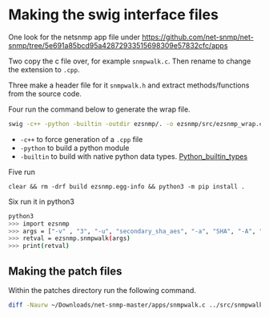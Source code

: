 # Making the swig interface files

One look for the netsnmp app file under <https://github.com/net-snmp/net-snmp/tree/5e691a85bcd95a42872933515698309e57832cfc/apps>

Two copy the c file over, for example `snmpwalk.c`. Then rename to change the extension to `.cpp`.

Three make a header file for it `snmpwalk.h` and extract methods/functions from the source code.

Four run the command below to generate the wrap file.

```bash
swig -c++ -python -builtin -outdir ezsnmp/. -o ezsnmp/src/ezsnmp_wrap.cpp ezsnmp/interface/ezsnmp.i
```

* `-c++` to force generation of a `.cpp` file
* `-python` to build a python module
* `-builtin` to build with native python data types. [Python_builtin_types](https://swig.org/Doc4.0/Python.html#Python_builtin_types)

Five run

```python3
clear && rm -drf build ezsnmp.egg-info && python3 -m pip install .
```

Six run it in python3

```bash
python3
>>> import ezsnmp
>>> args = ["-v" , "3", "-u", "secondary_sha_aes", "-a", "SHA", "-A", "auth_second", "-x", "AES", "-X" ,"priv_second", "-l", "authPriv", "localhost:11161"]
>>> retval = ezsnmp.snmpwalk(args)
>>> print(retval)
```

## Making the patch files

Within the patches directory run the following command.

```bash
diff -Naurw ~/Downloads/net-snmp-master/apps/snmpwalk.c ../src/snmpwalk.cpp > snmpwalk.patch
```
